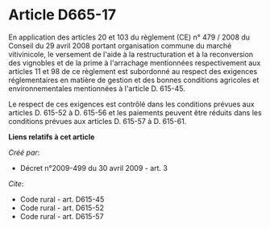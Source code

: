 # Article D665-17

En application des articles 20 et 103 du règlement (CE) n° 479 / 2008 du Conseil du 29 avril 2008 portant organisation
commune du marché vitivinicole, le versement de l'aide à la restructuration et à la reconversion des vignobles et de la prime
à l'arrachage mentionnées respectivement aux articles 11 et 98 de ce règlement est subordonné au respect des exigences
réglementaires en matière de gestion et des bonnes conditions agricoles et environnementales mentionnées à l'article D.
615-45. 

Le respect de ces exigences est contrôlé dans les conditions prévues aux articles D. 615-52 à D. 615-56 et les paiements
peuvent être réduits dans les conditions prévues aux articles D. 615-57 à D. 615-61.

**Liens relatifs à cet article**

_Créé par_:

  - Décret n°2009-499 du 30 avril 2009 - art. 3

_Cite_:

  - Code rural - art. D615-45
  - Code rural - art. D615-52
  - Code rural - art. D615-57
